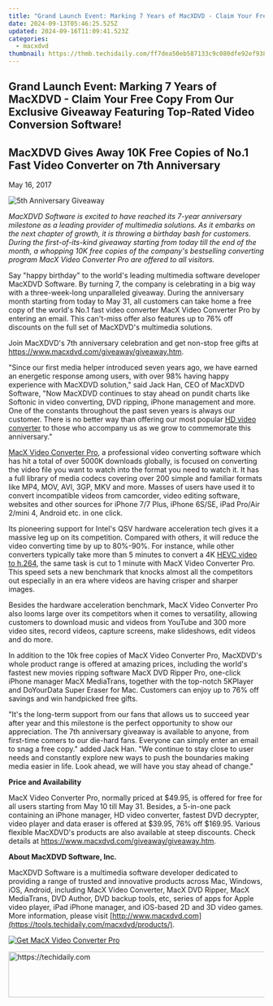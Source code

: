 ```yaml
---
title: "Grand Launch Event: Marking 7 Years of MacXDVD - Claim Your Free Copy From Our Exclusive Giveaway Featuring Top-Rated Video Conversion Software!"
date: 2024-09-13T05:46:25.525Z
updated: 2024-09-16T11:09:41.523Z
categories:
  - macxdvd
thumbnail: https://thmb.techidaily.com/ff7dea50eb587133c9c080dfe92ef9382e6bba6eef0863a0474a1aae2b4b5f25.jpg
---
```


## Grand Launch Event: Marking 7 Years of MacXDVD - Claim Your Free Copy From Our Exclusive Giveaway Featuring Top-Rated Video Conversion Software!

## MacXDVD Gives Away 10K Free Copies of No.1 Fast Video Converter on 7th Anniversary

May 16, 2017

![5th Anniversary Giveaway](https://www.macxdvd.com/press-room/image/anniversary.jpg) 

_MacXDVD Software is excited to have reached its 7-year anniversary milestone as a leading provider of multimedia solutions. As it embarks on the next chapter of growth, it is throwing a birthday bash for customers. During the first-of-its-kind giveaway starting from today till the end of the month, a whopping 10K free copies of the company's bestselling converting program MacX Video Converter Pro are offered to all visitors._ 

Say "happy birthday" to the world's leading multimedia software developer MacXDVD Software. By turning 7, the company is celebrating in a big way with a three-week-long unparalleled giveaway. During the anniversary month starting from today to May 31, all customers can take home a free copy of the world's No.1 fast video converter MacX Video Converter Pro by entering an email. This can't-miss offer also features up to 76% off discounts on the full set of MacXDVD's multimedia solutions. 

Join MacXDVD's 7th anniversary celebration and get non-stop free gifts at <https://www.macxdvd.com/giveaway/giveaway.htm>. 

"Since our first media helper introduced seven years ago, we have earned an energetic response among users, with over 98% having happy experience with MacXDVD solution," said Jack Han, CEO of MacXDVD Software, "Now MacXDVD continues to stay ahead on pundit charts like Softonic in video converting, DVD ripping, iPhone management and more. One of the constants throughout the past seven years is always our customer. There is no better way than offering our most popular [HD video converter](https://tools.techidaily.com/macxdvd/products/) to those who accompany us as we grow to commemorate this anniversary."

[MacX Video Converter Pro](https://tools.techidaily.com/macxdvd/products/), a professional video converting software which has hit a total of over 5000K downloads globally, is focused on converting the video file you want to watch into the format you need to watch it. It has a full library of media codecs covering over 200 simple and familiar formats like MP4, MOV, AVI, 3GP, MKV and more. Masses of users have used it to convert incompatible videos from camcorder, video editing software, websites and other sources for iPhone 7/7 Plus, iPhone 6S/SE, iPad Pro/Air 2/mini 4, Android etc. in one click. 

Its pioneering support for Intel's QSV hardware acceleration tech gives it a massive leg up on its competition. Compared with others, it will reduce the video converting time by up to 80%-90%. For instance, while other converters typically take more than 5 minutes to convert a 4K [HEVC video to h.264](https://tools.techidaily.com/macxdvd/products/), the same task is cut to 1 minute with MacX Video Converter Pro. This speed sets a new benchmark that knocks almost all the competitors out especially in an era where videos are having crisper and sharper images.

Besides the hardware acceleration benchmark, MacX Video Converter Pro also looms large over its competitors when it comes to versatility, allowing customers to download music and videos from YouTube and 300 more video sites, record videos, capture screens, make slideshows, edit videos and do more. 

In addition to the 10k free copies of MacX Video Converter Pro, MacXDVD's whole product range is offered at amazing prices, including the world's fastest new movies ripping software MacX DVD Ripper Pro, one-click iPhone manager MacX MediaTrans, together with the top-notch 5KPlayer and DoYourData Super Eraser for Mac. Customers can enjoy up to 76% off savings and win handpicked free gifts. 

"It's the long-term support from our fans that allows us to succeed year after year and this milestone is the perfect opportunity to show our appreciation. The 7th anniversary giveaway is available to anyone, from first-time comers to our die-hard fans. Everyone can simply enter an email to snag a free copy." added Jack Han. "We continue to stay close to user needs and constantly explore new ways to push the boundaries making media easier in life. Look ahead, we will have you stay ahead of change."

**Price and Availability**

MacX Video Converter Pro, normally priced at $49.95, is offered for free for all users starting from May 10 till May 31\. Besides, a 5-in-one pack containing an iPhone manager, HD video converter, fastest DVD decrypter, video player and data eraser is offered at $39.95, 76% off $169.95\. Various flexible MacXDVD's products are also available at steep discounts. Check details at <https://www.macxdvd.com/giveaway/giveaway.htm>. 

**About MacXDVD Software, Inc.**

MacXDVD Software is a multimedia software developer dedicated to providing a range of trusted and innovative products across Mac, Windows, iOS, Android, including MacX Video Converter, MacX DVD Ripper, MacX MediaTrans, DVD Author, DVD backup tools, etc, series of apps for Apple video player, iPad iPhone manager, and iOS-based 2D and 3D video games. More information, please visit [http://www.macxdvd.com](https://tools.techidaily.com/macxdvd/products/). 

[![Get MacX Video Converter Pro](https://www.macxdvd.com/press-room/../adv/mvcp-banner-r.jpg)](https://tools.techidaily.com/macxdvd/products/)

<ins class="adsbygoogle"
     style="display:block"
     data-ad-format="autorelaxed"
     data-ad-client="ca-pub-7571918770474297"
     data-ad-slot="1223367746"></ins>

<ins class="adsbygoogle"
     style="display:block"
     data-ad-client="ca-pub-7571918770474297"
     data-ad-slot="8358498916"
     data-ad-format="auto"
     data-full-width-responsive="true"></ins>



<!-- affiliate ads begin -->
<a href="https://appsumo.8odi.net/c/5597632/2118319/7443" target="_top" id="2118319">
  <img src="//a.impactradius-go.com/display-ad/7443-2118319" border="0" alt="https://techidaily.com" width="728" height="90"/>
</a>
<img height="0" width="0" src="https://appsumo.8odi.net/i/5597632/2118319/7443" style="position:absolute;visibility:hidden;" border="0" />
<!-- affiliate ads end -->

